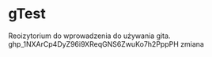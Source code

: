 # gTest
Reoizytorium do wprowadzenia do używania gita.
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
zmiana
